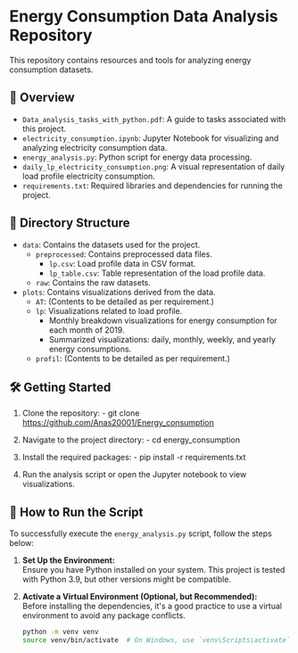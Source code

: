 # Energy Consumption Data Analysis Repository

This repository contains resources and tools for analyzing energy consumption datasets.

## 📄 Overview

- `Data_analysis_tasks_with_python.pdf`: A guide to tasks associated with this project.
- `electricity_consumption.ipynb`: Jupyter Notebook for visualizing and analyzing electricity consumption data.
- `energy_analysis.py`: Python script for energy data processing.
- `daily_lp_electricity_consumption.png`: A visual representation of daily load profile electricity consumption.
- `requirements.txt`: Required libraries and dependencies for running the project.

## 📁 Directory Structure

- `data`: Contains the datasets used for the project.
  - `preprocessed`: Contains preprocessed data files.
    - `lp.csv`: Load profile data in CSV format.
    - `lp_table.csv`: Table representation of the load profile data.
  - `raw`: Contains the raw datasets.
- `plots`: Contains visualizations derived from the data.
  - `AT`: (Contents to be detailed as per requirement.)
  - `lp`: Visualizations related to load profile.
    - Monthly breakdown visualizations for energy consumption for each month of 2019.
    - Summarized visualizations: daily, monthly, weekly, and yearly energy consumptions.
  - `profil`: (Contents to be detailed as per requirement.)

## 🛠 Getting Started

1. Clone the repository:
        - git clone https://github.com/Anas20001/Energy_consumption

2. Navigate to the project directory:
        - cd energy_consumption

3. Install the required packages:
        - pip install -r requirements.txt

4. Run the analysis script or open the Jupyter notebook to view visualizations. 

## 🚀 How to Run the Script

To successfully execute the `energy_analysis.py` script, follow the steps below:

1. **Set Up the Environment:**  
   Ensure you have Python installed on your system. This project is tested with Python 3.9, but other versions might be compatible.

2. **Activate a Virtual Environment (Optional, but Recommended):**  
   Before installing the dependencies, it's a good practice to use a virtual environment to avoid any package conflicts. 
   ```bash
   python -m venv venv
   source venv/bin/activate  # On Windows, use `venv\Scripts\activate`
  
